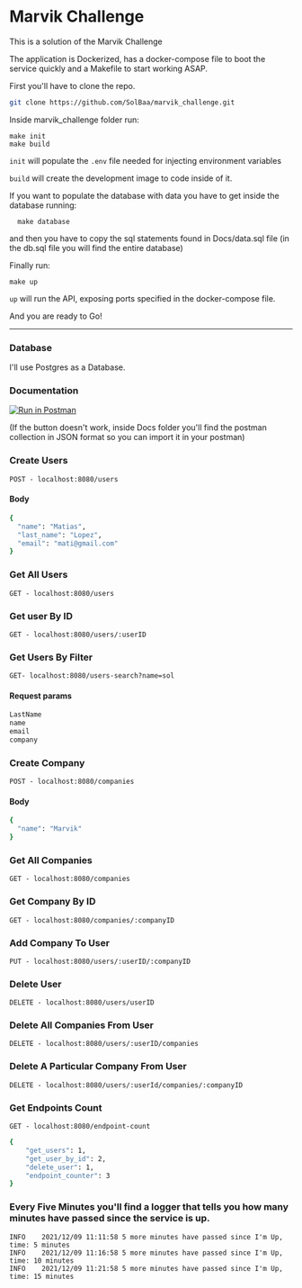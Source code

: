 # Marvik Challenge

This is a solution of the Marvik Challenge 

The application is Dockerized, has a docker-compose file to boot the service quickly and a Makefile to start working ASAP.

First you'll have to clone the repo.

```bash
git clone https://github.com/SolBaa/marvik_challenge.git
```

Inside marvik_challenge folder run:

	make init
	make build


`init` will populate the `.env` file needed for injecting environment variables

`build` will create the development image to code inside of it.  
  


If you want to populate the database with data you have to get inside the database running:

      make database

 and then you have to copy the sql statements found in Docs/data.sql file (in the db.sql file you will find the entire database)

Finally run:

    make up
`up` will run the API, exposing ports specified in the docker-compose file.  

And you are ready to Go!

---


### Database

I'll use Postgres as a Database.

### Documentation

[![Run in Postman](https://run.pstmn.io/button.svg)](https://god.gw.postman.com/run-collection/10470329-a5c72c4d-8d69-409f-b923-745224eff2c5?action=collection%2Ffork&collection-url=entityId%3D10470329-a5c72c4d-8d69-409f-b923-745224eff2c5%26entityType%3Dcollection%26workspaceId%3Df55dfa65-4072-4bc6-a31b-7dcd012dc208)

(If the button doesn't work, inside Docs folder you'll find the postman collection in JSON format so you can import it in your postman)

### Create Users
```
POST - localhost:8080/users
```
#### Body
```bash
{
  "name": "Matias",
  "last_name": "Lopez",
  "email": "mati@gmail.com"
}

```

### Get All Users
```
GET - localhost:8080/users
```
### Get user By ID
```
GET - localhost:8080/users/:userID
```
### Get Users By Filter
```
GET- localhost:8080/users-search?name=sol
```
#### Request params
```bash
LastName                    
name
email
company

```
### Create Company
```
POST - localhost:8080/companies
```
#### Body
```bash
{
  "name": "Marvik"
}

```
### Get All Companies
```
GET - localhost:8080/companies
```
### Get Company By ID
```
GET - localhost:8080/companies/:companyID
```


### Add Company To User
```
PUT - localhost:8080/users/:userID/:companyID
```
### Delete User
```
DELETE - localhost:8080/users/userID
```
### Delete All Companies From User
```
DELETE - localhost:8080/users/:userID/companies
```
### Delete A Particular Company From User
```
DELETE - localhost:8080/users/:userId/companies/:companyID
```
### Get Endpoints Count
```
GET - localhost:8080/endpoint-count
```

``` bash
{
    "get_users": 1,
    "get_user_by_id": 2,
    "delete_user": 1,
    "endpoint_counter": 3
}

```


###  Every Five Minutes you'll find a logger that tells you how many minutes have passed since the service is up.

``` shell
INFO    2021/12/09 11:11:58 5 more minutes have passed since I'm Up, time: 5 minutes
INFO    2021/12/09 11:16:58 5 more minutes have passed since I'm Up, time: 10 minutes
INFO    2021/12/09 11:21:58 5 more minutes have passed since I'm Up, time: 15 minutes
```